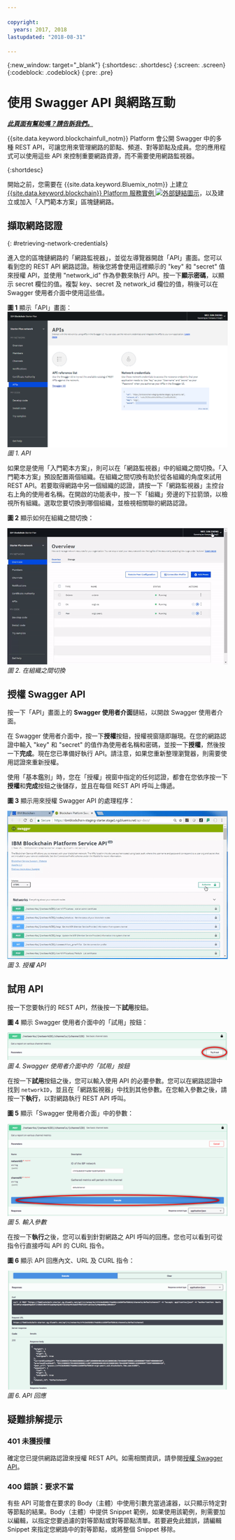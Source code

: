 ```yaml
---

copyright:
  years: 2017, 2018
lastupdated: "2018-08-31"

---
```


{:new_window: target="_blank"}
{:shortdesc: .shortdesc}
{:screen: .screen}
{:codeblock: .codeblock}
{:pre: .pre}

# 使用 Swagger API 與網路互動


***[此頁面有幫助嗎？請告訴我們。](https://www.surveygizmo.com/s3/4501493/IBM-Blockchain-Documentation)***


{{site.data.keyword.blockchainfull_notm}} Platform 會公開 Swagger 中的多種 REST API，可讓您用來管理網路的節點、頻道、對等節點及成員。您的應用程式可以使用這些 API 來控制重要網路資源，而不需要使用網路監視器。

{:shortdesc}

開始之前，您需要在 {{site.data.keyword.Bluemix_notm}} 上建立 [{{site.data.keyword.blockchain}} Platform 服務實例 ![外部鏈結圖示](../images/external_link.svg "外部鏈結圖示")](https://console.bluemix.net/catalog/services/blockchain)，以及建立或加入「入門範本方案」<!--or Enterprise Plan -->區塊鏈網路。


## 擷取網路認證

{: #retrieving-network-credentials}

進入您的區塊鏈網路的「網路監視器」，並從左導覽器開啟「API」畫面。您可以看到您的 REST API 網路認證。稍後您將會使用這裡顯示的 "key" 和 "secret" 值來授權 API，並使用 "network_id" 作為參數來執行 API。按一下**顯示密碼**，以顯示 secret 欄位的值。複製 key、secret 及 network_id 欄位的值，稍後可以在 Swagger 使用者介面中使用這些值。

**圖 1** 顯示「API」畫面：
![API 畫面](../images/API_screen_starter.png "API 畫面")
*圖 1. API*

如果您是使用「入門範本方案」，則可以在「網路監視器」中的組織之間切換。「入門範本方案」預設配置兩個組織。在組織之間切換有助於從各組織的角度來試用 REST API。若要取得網路中另一個組織的認證，請按一下「網路監視器」主控台右上角的使用者名稱。在開啟的功能表中，按一下「組織」旁邊的下拉箭頭，以檢視所有組織。選取您要切換到哪個組織，並檢視相關聯的網路認證。

**圖 2** 顯示如何在組織之間切換：

![在組織之間切換](../images/switch_orgs_starter.gif "在組織之間切換")  
*圖 2. 在組織之間切換*


## 授權 Swagger API

按一下「API」畫面上的 **Swagger 使用者介面**鏈結，以開啟 Swagger 使用者介面。  
<!-- remove this line because the link is different depending on if you are starter or enterprise plan
You can also open the Swagger UI with the URL in the connection profiles. For example, `http://blockchain-swagger-dev.stage1.mybluemix.net`.
-->

在 Swagger 使用者介面中，按一下**授權**按鈕，授權視窗隨即蹦現。在您的網路認證中輸入 "key" 和 "secret" 的值作為使用者名稱和密碼，並按一下**授權**，然後按一下**完成**。現在您已準備好執行 API。請注意，如果您重新整理瀏覽器，則需要使用認證來重新授權。

使用「基本鑑別」時，您在「授權」視窗中指定的任何認證，都會在您依序按一下**授權**和**完成**按鈕之後儲存，並且在每個 REST API 呼叫上傳遞。

**圖 3** 顯示用來授權 Swagger API 的處理程序：

![授權 API](../images/swaggerUIAuthorize.gif "授權 API")  
*圖 3. 授權 API*


## 試用 API

按一下您要執行的 REST API，然後按一下**試用**按鈕。

**圖 4** 顯示 Swagger 使用者介面中的「試用」按鈕：

![Swagger 使用者介面中的「試用」按鈕](../images/swaggerUITryItOut.png "Swagger 使用者介面中的「試用」按鈕")  
*圖 4. Swagger 使用者介面中的「試用」按鈕*

在按一下**試用**按鈕之後，您可以輸入使用 API 的必要參數。您可以在網路認證中找到 `networkID`，並且在「網路監視器」中找到其他參數。在您輸入參數之後，請按一下**執行**，以對網路執行 REST API 呼叫。

**圖 5** 顯示「Swagger 使用者介面」中的參數：

![Swagger 使用者介面中的參數](../images/swaggerUIParams.png "Swagger 使用者介面中的參數")  
*圖 5. 輸入參數*  

在按一下**執行**之後，您可以看到針對網路之 API 呼叫的回應。您也可以看到可從指令行直接呼叫 API 的 CURL 指令。

**圖 6** 顯示 API 回應內文、URL 及 CURL 指令：

![Swagger 使用者介面中的 API 回應](../images/swaggerUICurlResponse.png "Swagger 使用者介面中的 API 回應")  
*圖 6. API 回應*    

## 疑難排解提示

### 401 未獲授權  
  確定您已提供網路認證來授權 REST API。如需相關資訊，請參閱[授權 Swagger API](#authorizing-swagger-apis)。

### 400 錯誤：要求不當
  有些 API 可能會在要求的 Body（主體）中使用引數充當過濾器，以只顯示特定對等節點的結果。Body（主體）中提供 Snippet 範例，如果使用該範例，則需要加以編輯，以指定您要過濾的對等節點或對等節點清單。若要避免此錯誤，請編輯 Snippet 來指定您網路中的對等節點，或將整個 Snippet 移除。
